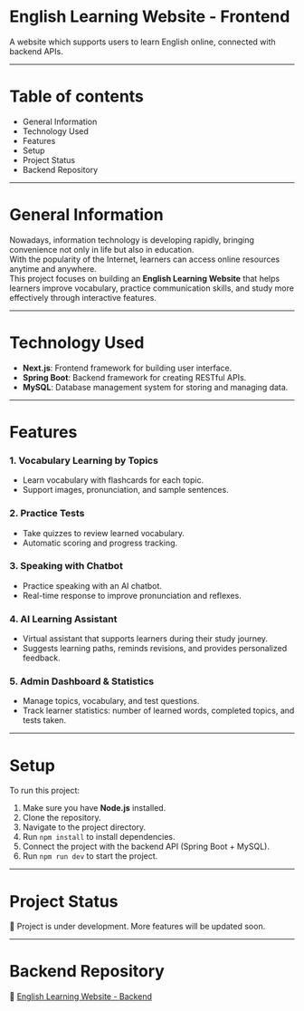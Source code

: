 # English Learning Website - Frontend

A website which supports users to learn English online, connected with backend APIs.

---

# Table of contents
- General Information
- Technology Used
- Features
- Setup
- Project Status
- Backend Repository

---

# General Information
Nowadays, information technology is developing rapidly, bringing convenience not only in life but also in education.  
With the popularity of the Internet, learners can access online resources anytime and anywhere.  
This project focuses on building an **English Learning Website** that helps learners improve vocabulary, practice communication skills, and study more effectively through interactive features.

---

# Technology Used
- **Next.js**: Frontend framework for building user interface.  
- **Spring Boot**: Backend framework for creating RESTful APIs.  
- **MySQL**: Database management system for storing and managing data.  

---

# Features
### 1. Vocabulary Learning by Topics  
- Learn vocabulary with flashcards for each topic.  
- Support images, pronunciation, and sample sentences.  

### 2. Practice Tests  
- Take quizzes to review learned vocabulary.  
- Automatic scoring and progress tracking.  

### 3. Speaking with Chatbot  
- Practice speaking with an AI chatbot.  
- Real-time response to improve pronunciation and reflexes.  

### 4. AI Learning Assistant  
- Virtual assistant that supports learners during their study journey.  
- Suggests learning paths, reminds revisions, and provides personalized feedback.  

### 5. Admin Dashboard & Statistics  
- Manage topics, vocabulary, and test questions.  
- Track learner statistics: number of learned words, completed topics, and tests taken.  

---

# Setup
To run this project:

1. Make sure you have **Node.js** installed.  
2. Clone the repository.  
3. Navigate to the project directory.  
4. Run `npm install` to install dependencies.  
5. Connect the project with the backend API (Spring Boot + MySQL).  
6. Run `npm run dev` to start the project.  

---

# Project Status
🚧 Project is under development. More features will be updated soon.

---

# Backend Repository
🔗 [English Learning Website - Backend](https://github.com/binhfnguyeen/Englearn-backend.git)
